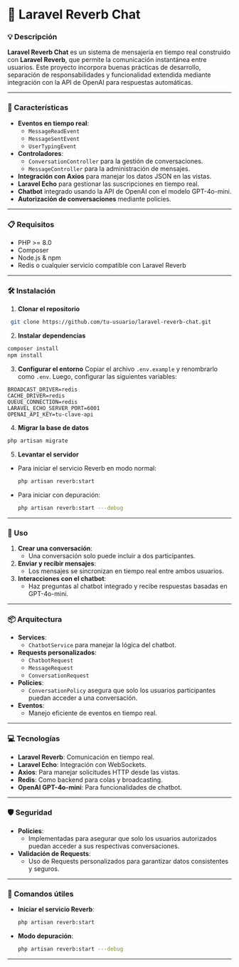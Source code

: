 # 📢 Laravel Reverb Chat

### 💡 Descripción
**Laravel Reverb Chat** es un sistema de mensajería en tiempo real construido con **Laravel Reverb**, que permite la comunicación instantánea entre usuarios. Este proyecto incorpora buenas prácticas de desarrollo, separación de responsabilidades y funcionalidad extendida mediante integración con la API de OpenAI para respuestas automáticas.

---

### 🚀 Características
- **Eventos en tiempo real**:
  - `MessageReadEvent`
  - `MessageSentEvent`
  - `UserTypingEvent`
- **Controladores**:
  - `ConversationController` para la gestión de conversaciones.
  - `MessageController` para la administración de mensajes.
- **Integración con Axios** para manejar los datos JSON en las vistas.
- **Laravel Echo** para gestionar las suscripciones en tiempo real.
- **Chatbot** integrado usando la API de OpenAI con el modelo GPT-4o-mini.
- **Autorización de conversaciones** mediante policies.

---

### 📋 Requisitos
- PHP >= 8.0
- Composer
- Node.js & npm
- Redis o cualquier servicio compatible con Laravel Reverb

---

### 🛠 Instalación
1. **Clonar el repositorio**
```bash
 git clone https://github.com/tu-usuario/laravel-reverb-chat.git
```

2. **Instalar dependencias**
```bash
composer install
npm install
```

3. **Configurar el entorno**
Copiar el archivo `.env.example` y renombrarlo como `.env`. Luego, configurar las siguientes variables:
```env
BROADCAST_DRIVER=redis
CACHE_DRIVER=redis
QUEUE_CONNECTION=redis
LARAVEL_ECHO_SERVER_PORT=6001
OPENAI_API_KEY=tu-clave-api
```

4. **Migrar la base de datos**
```bash
php artisan migrate
```

5. **Levantar el servidor**
- Para iniciar el servicio Reverb en modo normal:
  ```bash
  php artisan reverb:start
  ```
- Para iniciar con depuración:
  ```bash
  php artisan reverb:start ---debug
  ```

---

### 🌟 Uso
1. **Crear una conversación**:
   - Una conversación solo puede incluir a dos participantes.
2. **Enviar y recibir mensajes**:
   - Los mensajes se sincronizan en tiempo real entre ambos usuarios.
3. **Interacciones con el chatbot**:
   - Haz preguntas al chatbot integrado y recibe respuestas basadas en GPT-4o-mini.

---

### 📦 Arquitectura
- **Services**:
  - `ChatbotService` para manejar la lógica del chatbot.
- **Requests personalizados**:
  - `ChatbotRequest`
  - `MessageRequest`
  - `ConversationRequest`
- **Policies**:
  - `ConversationPolicy` asegura que solo los usuarios participantes puedan acceder a una conversación.
- **Eventos**:
  - Manejo eficiente de eventos en tiempo real.

---

### 💻 Tecnologías
- **Laravel Reverb**: Comunicación en tiempo real.
- **Laravel Echo**: Integración con WebSockets.
- **Axios**: Para manejar solicitudes HTTP desde las vistas.
- **Redis**: Como backend para colas y broadcasting.
- **OpenAI GPT-4o-mini**: Para funcionalidades de chatbot.

---

### 🛡 Seguridad
- **Policies**:
  - Implementadas para asegurar que solo los usuarios autorizados puedan acceder a sus respectivas conversaciones.
- **Validación de Requests**:
  - Uso de Requests personalizados para garantizar datos consistentes y seguros.

---

### 🔧 Comandos útiles
- **Iniciar el servicio Reverb**:
  ```bash
  php artisan reverb:start
  ```
- **Modo depuración**:
  ```bash
  php artisan reverb:start ---debug
  ```

---
